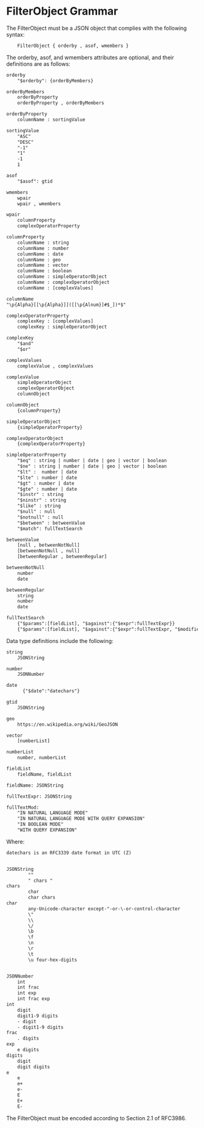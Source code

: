 <!-- Copyright (c) 2022, 2025, Oracle and/or its affiliates.

This program is free software; you can redistribute it and/or modify
it under the terms of the GNU General Public License, version 2.0,
as published by the Free Software Foundation.

This program is designed to work with certain software (including
but not limited to OpenSSL) that is licensed under separate terms, as
designated in a particular file or component or in included license
documentation.  The authors of MySQL hereby grant you an additional
permission to link the program and your derivative works with the
separately licensed software that they have either included with
the program or referenced in the documentation.

This program is distributed in the hope that it will be useful,  but
WITHOUT ANY WARRANTY; without even the implied warranty of
MERCHANTABILITY or FITNESS FOR A PARTICULAR PURPOSE.  See
the GNU General Public License, version 2.0, for more details.

You should have received a copy of the GNU General Public License
along with this program; if not, write to the Free Software Foundation, Inc.,
51 Franklin St, Fifth Floor, Boston, MA 02110-1301 USA -->

# FilterObject Grammar

The FilterObject must be a JSON object that complies with the following syntax:

```txt
    FilterObject { orderby , asof, wmembers }
```

The orderby, asof, and wmembers attributes are optional, and their definitions are as follows:

```txt
orderby
    "$orderby": {orderByMembers}

orderByMembers
    orderByProperty
    orderByProperty , orderByMembers

orderByProperty
    columnName : sortingValue

sortingValue
    "ASC"
    "DESC"
    "-1"
    "1"
    -1
    1

asof
    "$asof": gtid

wmembers
    wpair
    wpair , wmembers

wpair
    columnProperty
    complexOperatorProperty

columnProperty
    columnName : string
    columnName : number
    columnName : date
    columnName : geo
    columnName : vector
    columnName : boolean
    columnName : simpleOperatorObject
    columnName : complexOperatorObject
    columnName : [complexValues]

columnName
"\p{Alpha}[[\p{Alpha}]]([[\p{Alnum}]#$_])*$"

complexOperatorProperty
    complexKey : [complexValues]
    complexKey : simpleOperatorObject

complexKey
    "$and"
    "$or"

complexValues
    complexValue , complexValues

complexValue
    simpleOperatorObject
    complexOperatorObject
    columnObject

columnObject
    {columnProperty}

simpleOperatorObject
    {simpleOperatorProperty}

complexOperatorObject
    {complexOperatorProperty}

simpleOperatorProperty
    "$eq" : string | number | date | geo | vector | boolean
    "$ne" : string | number | date | geo | vector | boolean
    "$lt" :  number | date
    "$lte" : number | date
    "$gt" : number | date
    "$gte" : number | date
    "$instr" : string
    "$ninstr" : string
    "$like" : string
    "$null" : null
    "$notnull" : null
    "$between" : betweenValue
    "$match": fullTextSearch

betweenValue
    [null , betweenNotNull]
    [betweenNotNull , null]
    [betweenRegular , betweenRegular]

betweenNotNull
    number
    date

betweenRegular
    string
    number
    date

fullTextSearch
    {"$params":[fieldList], "$against":{"$expr":fullTextExpr}}
    {"$params":[fieldList], "$against":{"$expr":fullTextExpr, "$modifier":fullTextMod}}
```

Data type definitions include the following:

```txt
string
    JSONString

number
    JSONNumber

date
      {"$date":"datechars"}

gtid
    JSONString

geo
    https://en.wikipedia.org/wiki/GeoJSON

vector
    [numberList]

numberList
    number, numberList

fieldList
    fieldName, fieldList

fieldName: JSONString

fullTextExpr: JSONString

fullTextMod:
    "IN NATURAL LANGUAGE MODE"
    "IN NATURAL LANGUAGE MODE WITH QUERY EXPANSION"
    "IN BOOLEAN MODE"
    "WITH QUERY EXPANSION"
```

Where:

```txt
datechars is an RFC3339 date format in UTC (Z)


JSONString
        ""
        " chars "
chars
        char
        char chars
char
        any-Unicode-character except-"-or-\-or-control-character
        \"
        \\
        \/
        \b
        \f
        \n
        \r
        \t
        \u four-hex-digits


JSONNumber
    int
    int frac
    int exp
    int frac exp
int
    digit
    digit1-9 digits
    - digit
    - digit1-9 digits
frac
    . digits
exp
    e digits
digits
    digit
    digit digits
e
    e
    e+
    e-
    E
    E+
    E-
```

The FilterObject must be encoded according to Section 2.1 of RFC3986.
